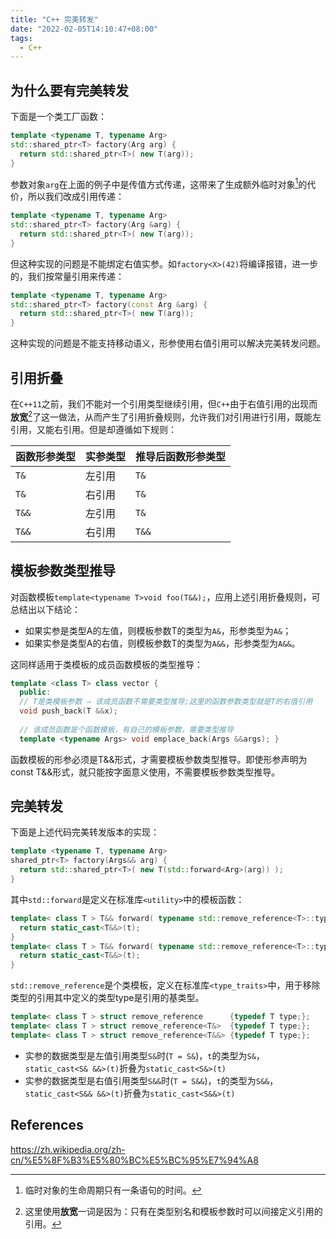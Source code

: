 ```yaml
---
title: "C++ 完美转发"
date: "2022-02-05T14:10:47+08:00"
tags:
  - C++
---
```


## 为什么要有完美转发

下面是一个类工厂函数：

```cpp
template <typename T, typename Arg>
std::shared_ptr<T> factory(Arg arg) {
  return std::shared_ptr<T>( new T(arg));
}
```

参数对象`arg`在上面的例子中是传值方式传递，这带来了生成额外临时对象[^1]的代价，所以我们改成引用传递：

[^1]: 临时对象的生命周期只有一条语句的时间。

```cpp
template <typename T, typename Arg>
std::shared_ptr<T> factory(Arg &arg) {
  return std::shared_ptr<T>( new T(arg));
}
```

但这种实现的问题是不能绑定右值实参。如`factory<X>(42)`将编译报错，进一步的，我们按常量引用来传递：
```cpp
template <typename T, typename Arg>
std::shared_ptr<T> factory(const Arg &arg) {
  return std::shared_ptr<T>( new T(arg));
}
```

这种实现的问题是不能支持移动语义，形参使用右值引用可以解决完美转发问题。


## 引用折叠

在`C++11`之前，我们不能对一个引用类型继续引用，但`C++`由于右值引用的出现而**放宽**[^2]了这一做法，从而产生了引用折叠规则，允许我们对引用进行引用，既能左引用，又能右引用。但是却遵循如下规则：

函数形参类型 | 实参类型 | 推导后函数形参类型
-- | -- | --
`T&` | 左引用 | `T&`
`T&` | 右引用 | `T&`
`T&&` | 左引用 | `T&`
`T&&` | 右引用 | `T&&`

[^2]: 这里使用**放宽**一词是因为：只有在类型别名和模板参数时可以间接定义引用的引用。

## 模板参数类型推导

对函数模板`template<typename T>void foo(T&&);`，应用上述引用折叠规则，可总结出以下结论：
- 如果实参是类型A的左值，则模板参数T的类型为`A&`，形参类型为`A&`；
- 如果实参是类型A的右值，则模板参数T的类型为`A&&`，形参类型为`A&&`。

这同样适用于类模板的成员函数模板的类型推导：
```cpp
template <class T> class vector {
  public:
  // T是类模板参数 ⇒ 该成员函数不需要类型推导;这里的函数参数类型就是T的右值引用
  void push_back(T &&x);   
  
  // 该成员函数是个函数模板，有自己的模板参数，需要类型推导
  template <typename Args> void emplace_back(Args &&args); } 
```

函数模板的形参必须是T&&形式，才需要模板参数类型推导。即使形参声明为const T&&形式，就只能按字面意义使用，不需要模板参数类型推导。

## 完美转发

下面是上述代码完美转发版本的实现：

```cpp
template <typename T, typename Arg>
shared_ptr<T> factory(Args&& arg) {
  return std::shared_ptr<T>( new T(std::forward<Arg>(arg)) );
}
```

其中`std::forward`是定义在标准库`<utility>`中的模板函数：

```cpp
template< class T > T&& forward( typename std::remove_reference<T>::type& t ) {
  return static_cast<T&&>(t);
}
template< class T > T&& forward( typename std::remove_reference<T>::type&& t ) {
  return static_cast<T&&>(t);
}
```

`std::remove_reference`是个类模板，定义在标准库`<type_traits>`中，用于移除类型的引用其中定义的类型type是引用的基类型。

```cpp
template< class T > struct remove_reference      {typedef T type;};
template< class T > struct remove_reference<T&>  {typedef T type;};
template< class T > struct remove_reference<T&&> {typedef T type;};
```

- 实参的数据类型是左值引用类型`S&`时(`T = S&`)，`t`的类型为`S&`，`static_cast<S& &&>(t)`折叠为`static_cast<S&>(t)`
- 实参的数据类型是右值引用类型`S&&`时(`T = S&&`)，`t`的类型为`S&&`，`static_cast<S&& &&>(t)`折叠为`static_cast<S&&>(t)`


## References

<https://zh.wikipedia.org/zh-cn/%E5%8F%B3%E5%80%BC%E5%BC%95%E7%94%A8>
